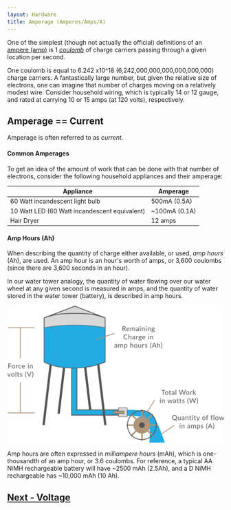 ```yaml
---
layout: Hardware
title: Amperage (Amperes/Amps/A)
---
```


One of the simplest (though not actually the official) definitions of an [ampere (amp)](https://en.wikipedia.org/wiki/Ampere) is 1 [_coulomb_](https://en.wikipedia.org/wiki/Coulomb) of charge carriers passing through a given location per second. 

One coulomb is equal to 6.242 x10^18 (6,242,000,000,000,000,000,000) charge carriers. A fantastically large number, but given the relative size of electrons, one can imagine that number of charges moving on a relatively modest wire. Consider household wiring, which is typically 14 or 12 gauge, and rated at carrying 10 or 15 amps (at 120 volts), respectively.

## Amperage == Current

Amperage is often referred to as _current_. 

#### Common Amperages

To get an idea of the amount of work that can be done with that number of electrons, consider the following household appliances and their amperage:

| Appliance                       | Amperage |
|---------------------------------|--------------|
| 60 Watt incandescent light bulb | 500mA (0.5A) |
| 10 Watt LED (60 Watt incandescent equivalent) | ~100mA (0.1A) |
| Hair Dryer | 12 amps |

#### Amp Hours (Ah)

When describing the quantity of charge either available, or used, _amp hours_ (Ah), are used. An amp hour is an hour's worth of amps, or 3,600 coulombs (since there are 3,600 seconds in an hour).

In our water tower analogy, the quantity of water flowing over our water wheel at any given second is measured in amps, and the quantity of water stored in the water tower (battery), is described in amp hours.

![](../Water_Tower_w_Units.svg)

Amp hours are often expressed in _milliampere hours_ (mAh), which is one-thousandth of an amp hour, or 3.6 coulombs. For reference, a typical AA NiMH rechargeable battery will have ~2500 mAh (2.5Ah), and a D NiMH rechargeable has ~10,000 mAh (10 Ah).

## [Next - Voltage](../Voltage)